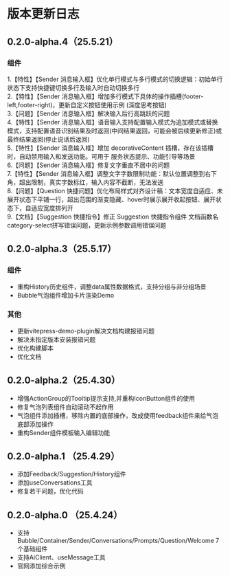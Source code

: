 
# 版本更新日志

## 0.2.0-alpha.4（25.5.21）

### 组件
1.【特性】【Sender 消息输入框】优化单行模式与多行模式的切换逻辑：初始单行状态下支持快捷键切换多行及输入时自动切换多行  
2.【特性】【Sender 消息输入框】增加多行模式下具体的操作插槽(footer-left,footer-right)，更新自定义按钮使用示例 (深度思考按钮)  
3.【问题】【Sender 消息输入框】解决输入后行高跳跃的问题  
4.【特性】【Sender 消息输入框】语音输入支持配置输入模式为追加模式或替换模式，支持配置语音识别结果及时返回(中间结果返回，可能会被后续更新修正)或最终结果返回(停止说话后返回)  
5.【特性】【Sender 消息输入框】增加 decorativeContent 插槽，存在该插槽时，自动禁用输入和发送功能。可用于 服务状态提示、功能引导等场景  
6.【问题】【Sender 消息输入框】修复文字垂直不居中的问题  
7.【特性】【Sender 消息输入框】调整文字字数限制功能：默认位置调整到右下角，超出限制，真实字数标红，输入内容不截断，无法发送  
8.【问题】【Question 快捷问题】优化布局样式对齐设计稿：文本宽度自适应、未展开状态下平铺一行，超出范围的渐变隐藏、hover时展示展开收起按钮、展开状态下，自适应宽度排列开  
9.【文档】【Suggestion 快捷指令】修正 Suggestion 快捷指令组件 文档函数名category-select拼写错误问题，更新示例参数调用错误问题  



## 0.2.0-alpha.3（25.5.17）

### 组件
- 重构History历史组件，调整data属性数据格式，支持分组与非分组场景
- Bubble气泡组件增加卡片渲染Demo

### 其他
- 更新vitepress-demo-plugin解决文档构建报错问题
- 解决未指定版本安装报错问题
- 优化构建脚本
- 优化文档

## 0.2.0-alpha.2（25.4.30）
- 增强ActionGroup的Tooltip提示支持,并重构IconButton组件的使用
- 修复气泡列表组件自动滚动不起作用
- 气泡组件添加插槽，移除内置的底部操作，改成使用feedback组件来给气泡底部添加操作
- 重构Sender组件模板输入编辑功能

## 0.2.0-alpha.1 （25.4.29）
- 添加Feedback/Suggestion/History组件
- 添加useConversations工具
- 修复若干问题，优化代码

## 0.2.0-alpha.0 （25.4.24）
- 支持Bubble/Container/Sender/Conversations/Prompts/Question/Welcome 7个基础组件
- 支持AiClient、useMessage工具
- 官网添加综合示例
